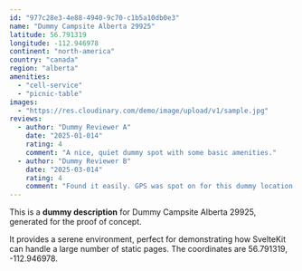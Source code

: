 ```yaml
---
id: "977c28e3-4e88-4940-9c70-c1b5a10db0e3"
name: "Dummy Campsite Alberta 29925"
latitude: 56.791319
longitude: -112.946978
continent: "north-america"
country: "canada"
region: "alberta"
amenities:
  - "cell-service"
  - "picnic-table"
images:
  - "https://res.cloudinary.com/demo/image/upload/v1/sample.jpg"
reviews:
  - author: "Dummy Reviewer A"
    date: "2025-01-014"
    rating: 4
    comment: "A nice, quiet dummy spot with some basic amenities."
  - author: "Dummy Reviewer B"
    date: "2025-03-014"
    rating: 4
    comment: "Found it easily. GPS was spot on for this dummy location."
---
```


This is a **dummy description** for Dummy Campsite Alberta 29925, generated for the proof of concept.

It provides a serene environment, perfect for demonstrating how SvelteKit can handle a large number of static pages. The coordinates are 56.791319, -112.946978.
